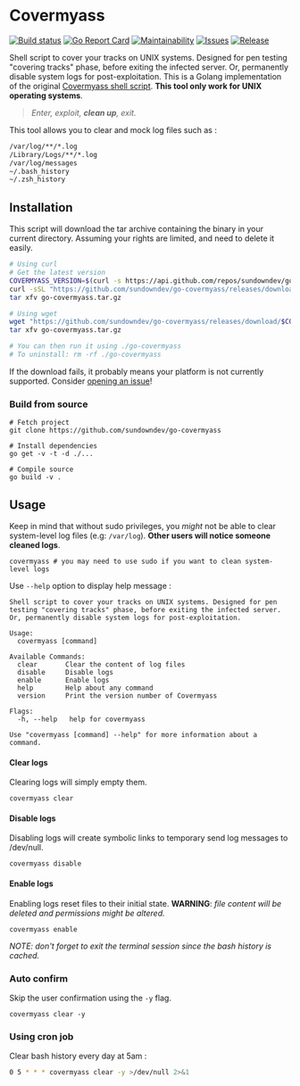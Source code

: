 # Covermyass

[![Build status](https://github.com/sundowndev/go-covermyass/workflows/Build/badge.svg?style=flat-square)](https://github.com/sundowndev/go-covermyass/actions)
[![Go Report Card](https://goreportcard.com/badge/github.com/sundowndev/go-covermyass)](https://goreportcard.com/report/github.com/sundowndev/go-covermyass)
[![Maintainability](https://api.codeclimate.com/v1/badges/4b59f310775d23c85617/maintainability)](https://codeclimate.com/github/sundowndev/go-covermyass/maintainability)
[![Issues](https://codeclimate.com/github/sundowndev/go-covermyass/badges/issue_count.svg)](https://codeclimate.com/github/sundowndev/go-covermyass/issues)
[![Release](https://img.shields.io/github/release/sundowndev/go-covermyass.svg?style=flat)](https://github.com/sundowndev/go-covermyass/releases)

Shell script to cover your tracks on UNIX systems. Designed for pen testing "covering tracks" phase, before exiting the infected server. Or, permanently disable system logs for post-exploitation. This is a Golang implementation of the original [Covermyass shell script](https://github.com/sundowndev/covermyass). **This tool only work for UNIX operating systems**.

>*Enter, exploit, **clean up**, exit.*

This tool allows you to clear and mock log files such as :

```bash
/var/log/**/*.log
/Library/Logs/**/*.log
/var/log/messages
~/.bash_history
~/.zsh_history
```

## Installation

This script will download the tar archive containing the binary in your current directory. Assuming your rights are limited, and need to delete it easily.

```bash
# Using curl
# Get the latest version
COVERMYASS_VERSION=$(curl -s https://api.github.com/repos/sundowndev/go-covermyass/releases/latest | grep tag_name | cut -d '"' -f 4)
curl -sSL "https://github.com/sundowndev/go-covermyass/releases/download/$COVERMYASS_VERSION/go-covermyass_$(uname -s)_$(uname -m).tar.gz" -o ./go-covermyass.tar.gz
tar xfv go-covermyass.tar.gz

# Using wget
wget "https://github.com/sundowndev/go-covermyass/releases/download/$COVERMYASS_VERSION/go-covermyass_$(uname -s)_$(uname -m).tar.gz"
tar xfv go-covermyass.tar.gz

# You can then run it using ./go-covermyass
# To uninstall: rm -rf ./go-covermyass
```

If the download fails, it probably means your platform is not currently supported. Consider [opening an issue](https://github.com/sundowndev/go-covermyass/issues/new)!

### Build from source

```shell
# Fetch project
git clone https://github.com/sundowndev/go-covermyass

# Install dependencies
go get -v -t -d ./...

# Compile source
go build -v .
```

## Usage

Keep in mind that without sudo privileges, you *might* not be able to clear system-level log files (e.g: `/var/log`). **Other users will notice someone cleaned logs**.

```
covermyass # you may need to use sudo if you want to clean system-level logs
```

Use `--help` option to display help message :

```
Shell script to cover your tracks on UNIX systems. Designed for pen testing "covering tracks" phase, before exiting the infected server. Or, permanently disable system logs for post-exploitation.

Usage:
  covermyass [command]

Available Commands:
  clear       Clear the content of log files
  disable     Disable logs
  enable      Enable logs
  help        Help about any command
  version     Print the version number of Covermyass

Flags:
  -h, --help   help for covermyass

Use "covermyass [command] --help" for more information about a command.
```

#### Clear logs

Clearing logs will simply empty them.

```
covermyass clear
```

#### Disable logs

Disabling logs will create symbolic links to temporary send log messages to /dev/null.

```
covermyass disable
```

#### Enable logs

Enabling logs reset files to their initial state. **WARNING**: *file content will be deleted and permissions might be altered.*

```
covermyass enable
```

*NOTE: don't forget to exit the terminal session since the bash history is cached.*

### Auto confirm

Skip the user confirmation using the `-y` flag.

```
covermyass clear -y
```

### Using cron job

Clear bash history every day at 5am :

```bash
0 5 * * * covermyass clear -y >/dev/null 2>&1
```
